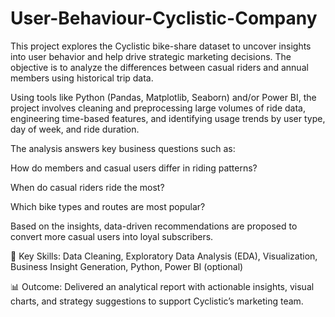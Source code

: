 # User-Behaviour-Cyclistic-Company
This project explores the Cyclistic bike-share dataset to uncover insights into user behavior and help drive strategic marketing decisions. The objective is to analyze the differences between casual riders and annual members using historical trip data.

Using tools like Python (Pandas, Matplotlib, Seaborn) and/or Power BI, the project involves cleaning and preprocessing large volumes of ride data, engineering time-based features, and identifying usage trends by user type, day of week, and ride duration.

The analysis answers key business questions such as:

How do members and casual users differ in riding patterns?

When do casual riders ride the most?

Which bike types and routes are most popular?

Based on the insights, data-driven recommendations are proposed to convert more casual users into loyal subscribers.

🔧 Key Skills: Data Cleaning, Exploratory Data Analysis (EDA), Visualization, Business Insight Generation, Python, Power BI (optional)

📊 Outcome: Delivered an analytical report with actionable insights, visual charts, and strategy suggestions to support Cyclistic’s marketing team.
